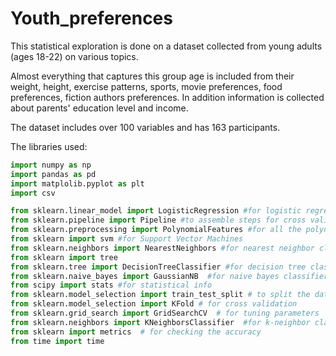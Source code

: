 # Youth_preferences
This statistical exploration is done on a dataset collected from young adults (ages 18-22) on various topics.

Almost everything that captures this group age is included from their weight, height, exercise patterns, sports, movie preferences, 
food preferences, fiction authors preferences. In addition information is collected about parents' education level and income.

The dataset includes over 100 variables and has 163 participants. 

The libraries used:

```python
import numpy as np
import pandas as pd
import matplolib.pyplot as plt
import csv
```


```python
from sklearn.linear_model import LogisticRegression #for logistic regression
from sklearn.pipeline import Pipeline #to assemble steps for cross validation
from sklearn.preprocessing import PolynomialFeatures #for all the polynomial features
from sklearn import svm #for Support Vector Machines
from sklearn.neighbors import NearestNeighbors #for nearest neighbor classifier
from sklearn import tree
from sklearn.tree import DecisionTreeClassifier #for decision tree classifier
from sklearn.naive_bayes import GaussianNB  #for naive bayes classifier
from scipy import stats #for statistical info
from sklearn.model_selection import train_test_split # to split the data in train and test
from sklearn.model_selection import KFold # for cross validation
from sklearn.grid_search import GridSearchCV  # for tuning parameters
from sklearn.neighbors import KNeighborsClassifier  #for k-neighbor classifier
from sklearn import metrics  # for checking the accuracy 
from time import time
```
